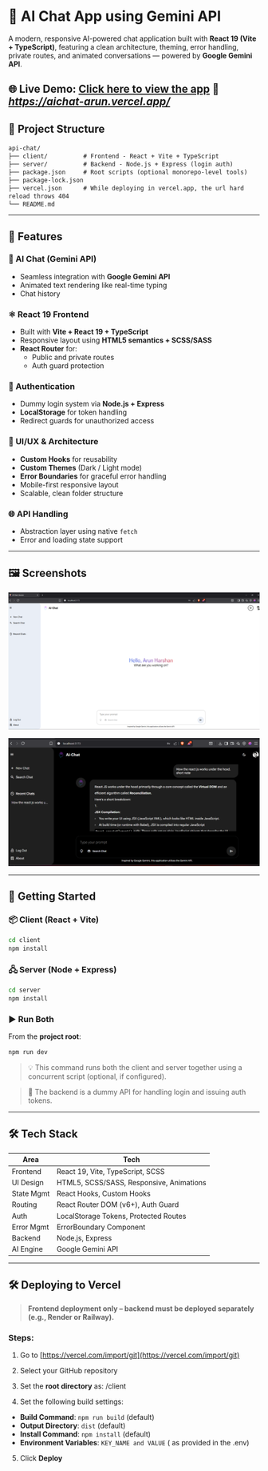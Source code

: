 
# 💬 AI Chat App using Gemini API

A modern, responsive AI-powered chat application built with **React 19 (Vite + TypeScript)**, featuring a clean architecture, theming, error handling, private routes, and animated conversations — powered by **Google Gemini API**.

🌐 **Live Demo:** [Click here to view the app](https://aichat-arun.vercel.app/)
🔗 *https://aichat-arun.vercel.app/* 
---

## 📁 Project Structure

```
api-chat/
├── client/          # Frontend - React + Vite + TypeScript
├── server/          # Backend - Node.js + Express (login auth)
├── package.json     # Root scripts (optional monorepo-level tools)
├── package-lock.json
├── vercel.json      # While deploying in vercel.app, the url hard reload throws 404
└── README.md
```

---

## 🌟 Features

### 🔮 AI Chat (Gemini API)
- Seamless integration with **Google Gemini API**
- Animated text rendering like real-time typing
- Chat history

### ⚛️ React 19 Frontend
- Built with **Vite + React 19 + TypeScript**
- Responsive layout using **HTML5 semantics + SCSS/SASS**
- **React Router** for:
  - Public and private routes
  - Auth guard protection

### 🔐 Authentication
- Dummy login system via **Node.js + Express**
- **LocalStorage** for token handling
- Redirect guards for unauthorized access

### 🎨 UI/UX & Architecture
- **Custom Hooks** for reusability
- **Custom Themes** (Dark / Light mode)
- **Error Boundaries** for graceful error handling
- Mobile-first responsive layout
- Scalable, clean folder structure

### 🌐 API Handling
- Abstraction layer using native `fetch`
- Error and loading state support

---

## 🖼️ Screenshots

![Chat UI Light](/client/public/light.png)

![Chat UI Dark](/client/public/dark.png)

---

## 🚀 Getting Started

### 📦 Client (React + Vite)

```bash
cd client
npm install
```

### 🖧 Server (Node + Express)

```bash
cd server
npm install
```

### ▶️ Run Both

From the **project root**:

```bash
npm run dev
```

> 💡 This command runs both the client and server together using a concurrent script (optional, if configured).

> 🧪 The backend is a dummy API for handling login and issuing auth tokens.

---

## 🛠️ Tech Stack

| Area        | Tech                                       |
|-------------|--------------------------------------------|
| Frontend    | React 19, Vite, TypeScript, SCSS           |
| UI Design   | HTML5, SCSS/SASS, Responsive, Animations   |
| State Mgmt  | React Hooks, Custom Hooks                  |
| Routing     | React Router DOM (v6+), Auth Guard         |
| Auth        | LocalStorage Tokens, Protected Routes      |
| Error Mgmt  | ErrorBoundary Component                    |
| Backend     | Node.js, Express                           |
| AI Engine   | Google Gemini API                          |

---

## 🛠️ Deploying to Vercel

> **Frontend deployment only – backend must be deployed separately (e.g., Render or Railway).**

### Steps:

1. Go to [https://vercel.com/import/git](https://vercel.com/import/git)
2. Select your GitHub repository 
3. Set the **root directory** as: /client

4. Set the following build settings:
- **Build Command**: `npm run build` (default)
- **Output Directory**: `dist` (default)
- **Install Command**: `npm install` (default)
- **Environment Variables**: `KEY_NAME and VALUE` ( as provided in the .env)

5. Click **Deploy**



